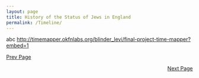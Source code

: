 ```yaml
---
layout: page
title: History of the Status of Jews in England
permalink: /Timeline/
---
```



abc
http://timemapper.okfnlabs.org/blinder_levi/final-project-time-mapper?embed=1

[Prev Page](../Intro)
<div style="text-align: right"> <a href="../Quant">Next Page</a> </div>
